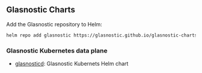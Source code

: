 ## Glasnostic Charts

Add the Glasnostic repository to Helm:

```sh
helm repo add glasnostic https://glasnostic.github.io/glasnostic-charts
```

### Glasnostic Kubernetes data plane

* [glasnosticd](stable/glasnosticd): Glasnostic Kubernets Helm chart